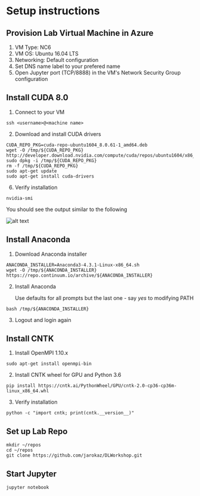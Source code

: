 # Setup instructions
## Provision Lab Virtual Machine in Azure
1. VM Type: NC6  
2. VM OS: Ubuntu 16.04 LTS
3. Networking: Default configuration
4. Set DNS name label to your prefered name
5. Open Jupyter port (TCP/8888) in the VM's Network Security Group configuration
## Install CUDA 8.0
1. Connect to your VM
```
ssh <username>@<machine name>
```
2. Download and install CUDA drivers
```
CUDA_REPO_PKG=cuda-repo-ubuntu1604_8.0.61-1_amd64.deb
wget -O /tmp/${CUDA_REPO_PKG} http://developer.download.nvidia.com/compute/cuda/repos/ubuntu1604/x86_64/${CUDA_REPO_PKG} 
sudo dpkg -i /tmp/${CUDA_REPO_PKG}
rm -f /tmp/${CUDA_REPO_PKG}
sudo apt-get update
sudo apt-get install cuda-drivers
```
6. Verify installation
```
nvidia-smi
```
You should see the output similar to the following

![alt text](https://docs.microsoft.com/en-us/azure/virtual-machines/linux/media/n-series-driver-setup/smi.png)

## Install Anaconda
1. Download Anaconda installer
```
ANACONDA_INSTALLER=Anaconda3-4.3.1-Linux-x86_64.sh
wget -O /tmp/${ANACONDA_INSTALLER} https://repo.continuum.io/archive/${ANACONDA_INSTALLER}

```
2. Install Anaconda 
   
   Use defaults for all prompts but the last one - say *yes* to modifying PATH
```
bash /tmp/${ANACONDA_INSTALLER}
```

3. Logout and login again
   

## Install CNTK
1. Install OpenMPI 1.10.x
```
sudo apt-get install openmpi-bin
```
2. Install CNTK wheel for GPU and Python 3.6
```
pip install https://cntk.ai/PythonWheel/GPU/cntk-2.0-cp36-cp36m-linux_x86_64.whl
```
3. Verify installation
```
python -c "import cntk; print(cntk.__version__)"
```

## Set up Lab Repo
```
mkdir ~/repos
cd ~/repos
git clone https://github.com/jarokaz/DLWorkshop.git
```
## Start Jupyter
```
jupyter notebook
```





